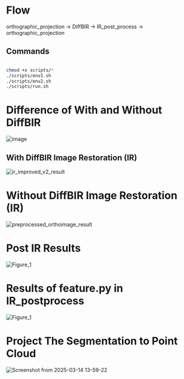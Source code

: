  # Flow
 
 orthographic_projection -> DiffBIR -> IR_post_process -> orthographic_projection



## Commands

```bash

chmod +x scripts/*
./scripts/env1.sh
./scripts/env2.sh
./scripts/run.sh
```


 # Difference of With and Without DiffBIR

 ![image](https://github.com/user-attachments/assets/43026c65-0aba-4176-8a38-adc8316ac50b)


## With DiffBIR Image Restoration (IR)

![ir_improved_v2_result](https://github.com/user-attachments/assets/fbb675c8-2367-4eab-af42-686cade90aa5)



# Without DiffBIR Image Restoration (IR)

![preprocessed_orthoimage_result](https://github.com/user-attachments/assets/679eb6a4-416a-434f-86c5-dcec73c29a9a)



# Post IR Results

![Figure_1](https://github.com/user-attachments/assets/f16104b7-77ab-4ce7-9bef-d5e0f8e31413)


# Results of feature.py in IR_postprocess


![Figure_1](https://github.com/user-attachments/assets/daa90eb6-a859-4fb3-ba57-572d04a1dbcf)



# Project The Segmentation to Point Cloud

![Screenshot from 2025-03-14 13-59-22](https://github.com/user-attachments/assets/5ea74fdf-3990-4a1f-a0bb-9c97c7a99246)



